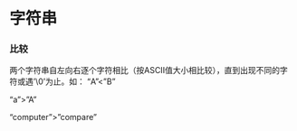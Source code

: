 # 字符串

### 比较

两个字符串自左向右逐个字符相比（按ASCII值大小相比较），直到出现不同的字符或遇’\0’为止。如： “A”&lt;”B” 

“a”&gt;”A” 

“computer”&gt;”compare”

